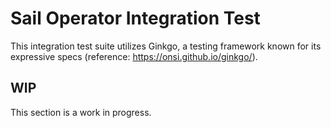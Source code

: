 # Sail Operator Integration Test

This integration test suite utilizes Ginkgo, a testing framework known for its expressive specs (reference: https://onsi.github.io/ginkgo/). 

## WIP

This section is a work in progress.